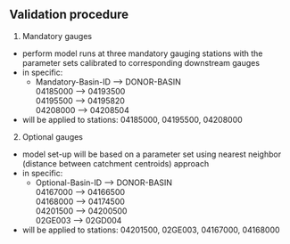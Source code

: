 ## Validation procedure

1. Mandatory gauges
- perform model runs at three mandatory gauging stations with the
parameter sets calibrated to corresponding downstream gauges
- in specific:<br>
  - Mandatory-Basin-ID --> DONOR-BASIN <br>
	  04185000 --> 04193500 <br>
	  04195500 --> 04195820 <br>
	  04208000 --> 04208504
- will be applied to stations: 04185000, 04195500, 04208000

2. Optional gauges
- model set-up will be based on a parameter set using nearest neighbor
  (distance between catchment centroids) approach
- in specific:<br>
  - Optional-Basin-ID --> DONOR-BASIN <br>
    04167000 --> 04166500 <br>
    04168000 --> 04174500 <br>
    04201500 --> 04200500 <br>
    02GE003  --> 02GD004  <br>
- will be applied to stations: 04201500, 02GE003, 04167000, 04168000
